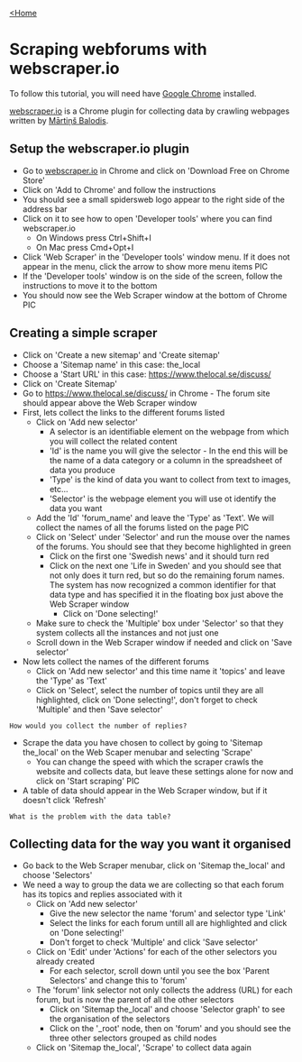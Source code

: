 [<Home](https://rocketboytom.github.io/TEfL/)

# Scraping webforums with webscraper.io

To follow this tutorial, you will need have [Google Chrome](https://www.google.com/chrome/) installed.

[webscraper.io](https://www.webscraper.io) is a Chrome plugin for collecting data by crawling webpages written by [Mārtiņš Balodis](https://github.com/martinsbalodis).

## Setup the webscraper.io plugin

- Go to [webscraper.io](https://www.webscraper.io) in Chrome and click on 'Download Free on Chrome Store'
- Click on 'Add to Chrome' and follow the instructions
- You should see a small spidersweb logo appear to the right side of the address bar
- Click on it to see how to open 'Developer tools' where you can find webscraper.io
  - On Windows press Ctrl+Shift+I
  - On Mac press Cmd+Opt+I
- Click 'Web Scraper' in the 'Developer tools' window menu. If it does not appear in the menu, click the arrow to show more menu items
PIC
- If the 'Developer tools' window is on the side of the screen, follow the instructions to move it to the bottom
- You should now see the Web Scraper window at the bottom of Chrome
PIC

## Creating a simple scraper

- Click on 'Create a new sitemap' and 'Create sitemap'
- Choose a 'Sitemap name' in this case: the_local
- Choose a 'Start URL' in this case: https://www.thelocal.se/discuss/
- Click on 'Create Sitemap'
- Go to https://www.thelocal.se/discuss/ in Chrome - The forum site should appear above the Web Scraper window
- First, lets collect the links to the different forums listed
  - Click on 'Add new selector'
    - A selector is an identifiable element on the webpage from which you will collect the related content
    - 'Id' is the name you will give the selector - In the end this will be the name of a data category or a column in the spreadsheet of data you produce
    - 'Type' is the kind of data you want to collect from text to images, etc...
    - 'Selector' is the webpage element you will use ot identify the data you want
  - Add the 'Id' 'forum_name' and leave the 'Type' as 'Text'. We will collect the names of all the forums listed on the page
PIC
  - Click on 'Select' under 'Selector' and run the mouse over the names of the forums. You should see that they become highlighted in green
    - Click on the first one 'Swedish news' and it should turn red
    - Click on the next one 'Life in Sweden' and you should see that not only does it turn red, but so do the remaining forum names. The system has now recognized a common identifier for that data type and has specified it in the floating box just above the Web Scraper window
      - Click on 'Done selecting!'
  - Make sure to check the 'Multiple' box under 'Selector' so that they system collects all the instances and not just one
  - Scroll down in the Web Scraper window if needed and click on 'Save selector'
- Now lets collect the names of the different forums
  - Click on 'Add new selector' and this time name it 'topics' and leave the 'Type' as 'Text'
  - Click on 'Select', select the number of topics until they are all highlighted, click on 'Done selecting!', don't forget to check 'Multiple' and then 'Save selector'

```How would you collect the number of replies?```

- Scrape the data you have chosen to collect by going to 'Sitemap the_local' on the Web Scaper menubar and selecting 'Scrape'
  - You can change the speed with which the scraper crawls the website and collects data, but leave these settings alone for now and click on 'Start scraping'
PIC
- A table of data should appear in the Web Scraper window, but if it doesn't click 'Refresh'

```What is the problem with the data table?```

## Collecting data for the way you want it organised

- Go back to the Web Scraper menubar, click on 'Sitemap the_local' and choose 'Selectors'
- We need a way to group the data we are collecting so that each forum has its topics and replies associated with it
  - Click on 'Add new selector'
    - Give the new selector the name 'forum' and selector type 'Link'
    - Select the links for each forum untill all are highlighted and click on 'Done selecting!'
    - Don't forget to check 'Multiple' and click 'Save selector'
  - Click on 'Edit' under 'Actions' for each of the other selectors you already created
    - For each selector, scroll down until you see the box 'Parent Selectors' and change this to 'forum'
  - The 'forum' link selector not only collects the address (URL) for each forum, but is now the parent of all the other selectors
    - Click on 'Sitemap the_local' and choose 'Selector graph' to see the organisation of the selectors
    - Click on the '_root' node, then on 'forum' and you should see the three other selectors grouped as child nodes
  - Click on 'Sitemap the_local', 'Scrape' to collect data again
  






  

  
  
  
  





